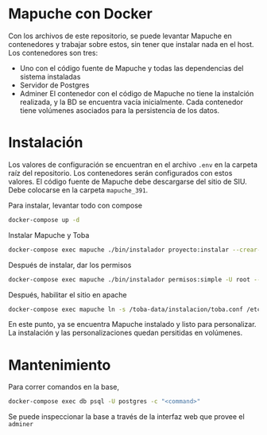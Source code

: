 # Mapuche con Docker
Con los archivos de este repositorio, se puede levantar Mapuche en contenedores y trabajar sobre estos, sin tener que instalar nada en el host. Los contenedores son tres:
* Uno con el código fuente de Mapuche y todas las dependencias del sistema instaladas
* Servidor de Postgres
* Adminer
El contenedor con el código de Mapuche no tiene la instalción realizada, y la BD se encuentra vacía inicialmente. Cada contenedor tiene volúmenes asociados para la persistencia de los datos.

# Instalación
Los valores de configuración se encuentran en el archivo `.env` en la carpeta raíz del repositorio. Los contenedores serán configurados con estos valores.
El código fuente de Mapuche debe descargarse del sitio de SIU. Debe colocarse en la carpeta `mapuche_391`.

Para instalar, levantar todo con compose

```bash
docker-compose up -d
```

Instalar Mapuche y Toba

```bash
docker-compose exec mapuche ./bin/instalador proyecto:instalar --crear-db --no-interaction --sin-mantenimiento
```

Después de instalar, dar los permisos

```bash
docker-compose exec mapuche ./bin/instalador permisos:simple -U root --no-interaction
```

Después, habilitar el sitio en apache

```bash
docker-compose exec mapuche ln -s /toba-data/instalacion/toba.conf /etc/apache2/sites-enabled/mapuche.conf && service apache2 reload
```

En este punto, ya se encuentra Mapuche instalado y listo para personalizar. La instalación y las personalizaciones quedan persitidas en volúmenes.

# Mantenimiento
Para correr comandos en la base,

```bash
docker-compose exec db psql -U postgres -c "<command>"
```

Se puede inspeccionar la base a través de la interfaz web que provee el `adminer`

